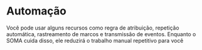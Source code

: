 # Automação


Você pode usar alguns recursos como regra de atribuição, repetição automática, rastreamento de marcos e transmissão de eventos. Enquanto o SOMA cuida disso, ele reduzirá o trabalho manual repetitivo para você

